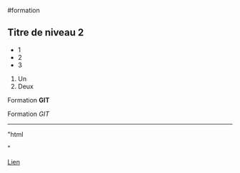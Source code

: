 #formation

## Titre de niveau 2

+ 1
+ 2
+ 3

1. Un
2. Deux

Formation **GIT**

Formation *GIT*

---

"html
<html></html>
"

[Lien](http://google.fr)